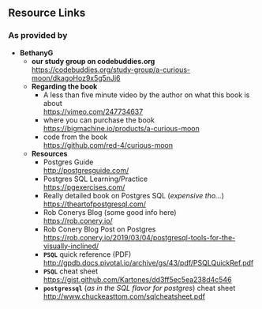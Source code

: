 ## Resource Links
### As provided by
* **BethanyG**
    - **our study group on codebuddies.org**  
        https://codebuddies.org/study-group/a-curious-moon/dkagoHoz9x5g5nJj6
    - **Regarding the book**
        -  A less than five minute video by the author on what this book is about  
        https://vimeo.com/247734637
        - where you can purchase the book
        https://bigmachine.io/products/a-curious-moon
        - code from the book  
        https://github.com/red-4/curious-moon
    - **Resources**
        - Postgres Guide  
        http://postgresguide.com/
        - Postgres SQL Learning/Practice  
        https://pgexercises.com/
        - Really detailed book on Postgres SQL (_expensive tho..._)  
        https://theartofpostgresql.com/
        - Rob Conerys Blog (some good info here)  
        https://rob.conery.io/
        - Rob Conery Blog Post on Postgres  
        https://rob.conery.io/2019/03/04/postgresql-tools-for-the-visually-inclined/
        - **`PSQL`** quick reference (PDF)  
        http://gpdb.docs.pivotal.io/archive/gs/43/pdf/PSQLQuickRef.pdf
        - **`PSQL`** cheat sheet  
        https://gist.github.com/Kartones/dd3ff5ec5ea238d4c546
        - **`postgressql`** (_as in the SQL flavor for postgres_) cheat sheet  
        http://www.chuckeasttom.com/sqlcheatsheet.pdf
